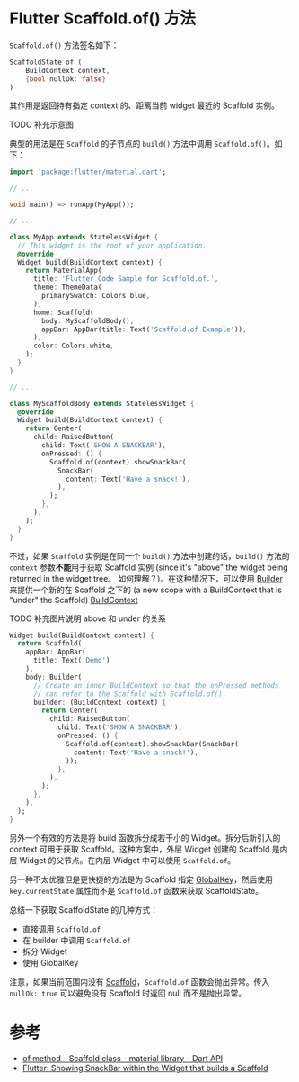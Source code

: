 # Flutter Scaffold.of() 方法

`Scaffold.of()` 方法签名如下：

```dart
ScaffoldState of (
    BuildContext context,
    {bool nullOk: false}
)
```

其作用是返回持有指定 context 的、距离当前 widget 最近的 Scaffold 实例。

TODO 补充示意图

典型的用法是在 `Scaffold` 的子节点的 `build()` 方法中调用 `Scaffold.of()`。如下：

```dart
import 'package:flutter/material.dart';

// ...

void main() => runApp(MyApp());

// ...

class MyApp extends StatelessWidget {
  // This widget is the root of your application.
  @override
  Widget build(BuildContext context) {
    return MaterialApp(
      title: 'Flutter Code Sample for Scaffold.of.',
      theme: ThemeData(
        primarySwatch: Colors.blue,
      ),
      home: Scaffold(
        body: MyScaffoldBody(),
        appBar: AppBar(title: Text('Scaffold.of Example')),
      ),
      color: Colors.white,
    );
  }
}

// ...

class MyScaffoldBody extends StatelessWidget {
  @override
  Widget build(BuildContext context) {
    return Center(
      child: RaisedButton(
        child: Text('SHOW A SNACKBAR'),
        onPressed: () {
          Scaffold.of(context).showSnackBar(
            SnackBar(
              content: Text('Have a snack!'),
            ),
          );
        },
      ),
    );
  }
}
```

不过，如果 `Scaffold` 实例是在同一个 `build()` 方法中创建的话，`build()` 方法的 `context` 参数**不能**用于获取 Scaffold 实例 (since it's "above" the widget being returned in the widget tree。 如何理解？)。在这种情况下，可以使用 [Builder](https://api.flutter.dev/flutter/widgets/Builder-class.html) 来提供一个新的在 Scaffold 之下的 (a new scope with a BuildContext that is "under" the Scaffold) [BuildContext](https://api.flutter.dev/flutter/widgets/BuildContext-class.html)

TODO 补充图片说明 above 和 under 的关系

```dart
Widget build(BuildContext context) {
  return Scaffold(
    appBar: AppBar(
      title: Text('Demo')
    ),
    body: Builder(
      // Create an inner BuildContext so that the onPressed methods
      // can refer to the Scaffold with Scaffold.of().
      builder: (BuildContext context) {
        return Center(
          child: RaisedButton(
            child: Text('SHOW A SNACKBAR'),
            onPressed: () {
              Scaffold.of(context).showSnackBar(SnackBar(
                content: Text('Have a snack!'),
              ));
            },
          ),
        );
      },
    ),
  );
}
```

另外一个有效的方法是将 build 函数拆分成若干小的 Widget。拆分后新引入的 context 可用于获取 Scaffold。这种方案中，外层 Widget 创建的 Scaffold 是内层 Widget 的父节点。在内层 Widget 中可以使用 `Scaffold.of`。

另一种不太优雅但是更快捷的方法是为 Scaffold 指定 [GlobalKey](https://api.flutter.dev/flutter/widgets/GlobalKey-class.html)，然后使用 `key.currentState` 属性而不是 `Scaffold.of` 函数来获取 ScaffoldState。

总结一下获取 ScaffoldState 的几种方式：

+ 直接调用 `Scaffold.of`
+ 在 builder 中调用 `Scaffold.of`
+ 拆分 Widget
+ 使用 GlobalKey

注意，如果当前范围内没有 [Scaffold](https://api.flutter.dev/flutter/material/Scaffold-class.html)，`Scaffold.of` 函数会抛出异常。传入 `nullOk: true` 可以避免没有 Scaffold 时返回 null 而不是抛出异常。

# 参考

+ [of method - Scaffold class - material library - Dart API](https://api.flutter.dev/flutter/material/Scaffold/of.html)
+ [Flutter: Showing SnackBar within the Widget that builds a Scaffold](https://medium.com/@ksheremet/flutter-showing-snackbar-within-the-widget-that-builds-a-scaffold-3a817635aeb2)